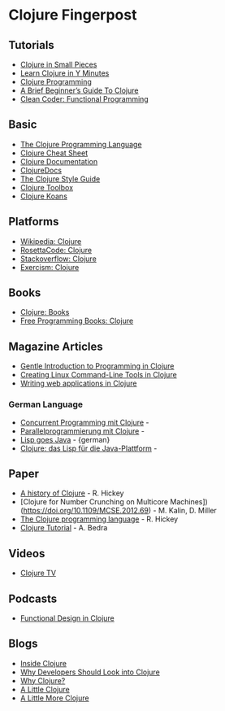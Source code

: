 # Clojure Fingerpost

## Tutorials

* [Clojure in Small Pieces](https://github.com/robleyhall/clojure-small-pieces)
* [Learn Clojure in Y Minutes](https://learnxinyminutes.com/docs/clojure/)
* [Clojure Programming](https://en.wikibooks.org/wiki/Clojure_Programming)
* [A Brief Beginner’s Guide To Clojure](http://www.unexpected-vortices.com/clojure/brief-beginners-guide/)
* [Clean Coder: Functional Programming](https://cleancoders.com/series/clean-code/functional-programming)

## Basic

* [The Clojure Programming Language](https://clojure.org/)
* [Clojure Cheat Sheet](https://clojure.org/api/cheatsheet)
* [Clojure Documentation](http://clojure-doc.org/)
* [ClojureDocs](https://clojuredocs.org/)
* [The Clojure Style Guide](https://guide.clojure.style/)
* [Clojure Toolbox](https://www.clojure-toolbox.com/)
* [Clojure Koans](http://clojurekoans.com/)

## Platforms

* [Wikipedia: Clojure](https://en.wikipedia.org/wiki/Clojure)
* [RosettaCode: Clojure](https://rosettacode.org/wiki/Category:Clojure)
* [Stackoverflow: Clojure](https://stackoverflow.com/questions/tagged/clojure)
* [Exercism: Clojure](https://exercism.io/tracks/clojure)

## Books

* [Clojure: Books](https://clojure.org/community/books)
* [Free Programming Books: Clojure](https://github.com/EbookFoundation/free-programming-books/blob/master/books/free-programming-books.md#clojure)

## Magazine Articles

* [Gentle Introduction to Programming in Clojure](https://archive.org/details/BSD_Magazine_10_2013/page/n9/mode/2up)
* [Creating Linux Command-Line Tools in Clojure](https://archive.org/details/Linux-Journal-2018-10/page/n123/mode/2up)
* [Writing web applications in Clojure](https://www.linux-magazine.com/Issues/2014/163/Clojure/(language)/eng-US)

### German Language

* [Concurrent Programming mit Clojure](https://www.linux-magazin.de/ausgaben/2010/01/nebenlaeufig/) - 
* [Parallelprogrammierung mit Clojure](https://www.heise.de/developer/artikel/Parallelprogrammierung-mit-Clojure-1170690.html) - 
* [Lisp goes Java](https://www.heise.de/select/ix/2020/13/2007009352898750245) - {german}
* [Clojure: das Lisp für die Java-Plattform](https://jaxenter.de/clojure-pirates-jvm-52400) - 

## Paper

* [A history of Clojure](https://doi.org/10.1145/3386321) - R. Hickey
* [Clojure for Number Crunching on Multicore Machines])(https://doi.org/10.1109/MCSE.2012.69) - M. Kalin, D. Miller
* [The Clojure programming language](https://doi.org/10.1145/1408681.1408682) - R. Hickey
* [Clojure Tutorial](https://doi.org/10.1145/1900160.1900162) - A. Bedra

## Videos

* [Clojure TV](https://www.youtube.com/channel/UCaLlzGqiPE2QRj6sSOawJRg/videos)

## Podcasts

* [Functional Design in Clojure](https://clojuredesign.club/)

## Blogs

* [Inside Clojure](https://insideclojure.org/)
* [Why Developers Should Look into Clojure](https://auth0.com/blog/why-developers-should-look-into-clojure/)
* [Why Clojure?](https://blog.cleancoder.com/uncle-bob/2019/08/22/WhyClojure.html)
* [A Little Clojure](https://blog.cleancoder.com/uncle-bob/2020/04/06/ALittleClojure.html)
* [A Little More Clojure](https://blog.cleancoder.com/uncle-bob/2020/04/09/ALittleMoreClojure.html)
